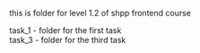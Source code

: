 this is folder for level 1.2 of shpp frontend course

task_1 - folder for the first task  
task_3 - folder for the third task